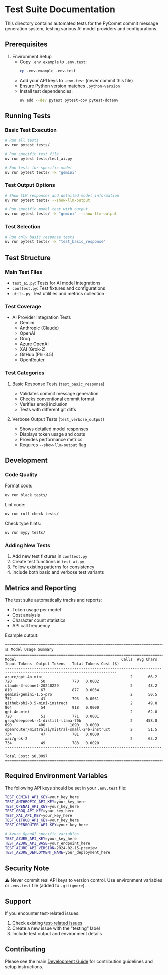 # Test Suite Documentation

This directory contains automated tests for the PyComet commit message generation system, testing various AI model providers and configurations.

## Prerequisites

1. Environment Setup
   - Copy `.env.example` to `.env.test`:
     ```bash
     cp .env.example .env.test
     ```
   - Add your API keys to `.env.test` (never commit this file)
   - Ensure Python version matches `.python-version`
   - Install test dependencies:
     ```bash
     uv add --dev pytest pytest-cov pytest-dotenv
     ```

## Running Tests

### Basic Test Execution
```bash
# Run all tests
uv run pytest tests/

# Run specific test file
uv run pytest tests/test_ai.py

# Run tests for specific model
uv run pytest tests/ -k "gemini"
```

### Test Output Options
```bash
# Show LLM responses and detailed model information
uv run pytest tests/ --show-llm-output

# Run specific model test with output
uv run pytest tests/ -k "gemini" --show-llm-output
```

### Test Selection
```bash
# Run only basic response tests
uv run pytest tests/ -k "test_basic_response"
```

## Test Structure

### Main Test Files
- `test_ai.py`: Tests for AI model integrations
- `conftest.py`: Test fixtures and configurations
- `utils.py`: Test utilities and metrics collection

### Test Coverage
- AI Provider Integration Tests
  - Gemini
  - Anthropic (Claude)
  - OpenAI
  - Groq
  - Azure OpenAI
  - XAI (Grok-2)
  - GitHub (Phi-3.5)
  - OpenRouter

### Test Categories
1. Basic Response Tests (`test_basic_response`)
   - Validates commit message generation
   - Checks conventional commit format
   - Verifies emoji inclusion
   - Tests with different git diffs

2. Verbose Output Tests (`test_verbose_output`)
   - Shows detailed model responses
   - Displays token usage and costs
   - Provides performance metrics
   - Requires `--show-llm-output` flag

## Development

### Code Quality

Format code:
```bash
uv run black tests/
```

Lint code:
```bash
uv run ruff check tests/
```

Check type hints:
```bash
uv run mypy tests/
```

### Adding New Tests
1. Add new test fixtures in `conftest.py`
2. Create test functions in `test_ai.py`
3. Follow existing patterns for consistency
4. Include both basic and verbose test variants

## Metrics and Reporting

The test suite automatically tracks and reports:
- Token usage per model
- Cost analysis
- Character count statistics
- API call frequency

Example output:
```
========================================================================================================================
📊 Model Usage Summary
========================================================================================================================
Model                                               Calls  Avg Chars   Input Tokens  Output Tokens   Total Tokens Cost ($)
------------------------------------------------------------------------------------------------------------------------
azure/gpt-4o-mini                                       2       66.2            720             50            770   0.0002
claude-3-sonnet-20240229                                2       48.2            810             67            877   0.0034
gemini/gemini-1.5-pro                                   2       50.5            752             41            793   0.0031
github/phi-3.5-mini-instruct                            2       49.8            864             54            918   0.0000
gpt-4o-mini                                             2       62.8            720             51            771   0.0001
groq/deepseek-r1-distill-llama-70b                      2      458.8            690            400           1090   0.0009
openrouter/mistralai/mistral-small-24b-instruct         2       51.5            734             47            781   0.0000
xai/grok-2                                              2       63.2            734             49            783   0.0020
------------------------------------------------------------------------------------------------------------------------
Total Cost: $0.0097
========================================================================================================================
```

## Required Environment Variables

The following API keys should be set in your `.env.test` file:

```bash
TEST_GEMINI_API_KEY=your_key_here
TEST_ANTHROPIC_API_KEY=your_key_here
TEST_OPENAI_API_KEY=your_key_here
TEST_GROQ_API_KEY=your_key_here
TEST_XAI_API_KEY=your_key_here
TEST_GITHUB_API_KEY=your_key_here
TEST_OPENROUTER_API_KEY=your_key_here

# Azure OpenAI specific variables
TEST_AZURE_API_KEY=your_key_here
TEST_AZURE_API_BASE=your_endpoint_here
TEST_AZURE_API_VERSION=2024-02-15-preview
TEST_AZURE_DEPLOYMENT_NAME=your_deployment_here
```

## Security Note
⚠️ Never commit real API keys to version control. Use environment variables or `.env.test` file (added to `.gitignore`).

## Support
If you encounter test-related issues:
1. Check existing [test-related issues](https://github.com/jaydoubleu/pycomet/issues?q=is%3Aissue+is%3Aopen+label%3Atesting)
2. Create a new issue with the "testing" label
3. Include test output and environment details

## Contributing
Please see the main [Development Guide](../DEVELOPMENT.md) for contribution guidelines and setup instructions. 